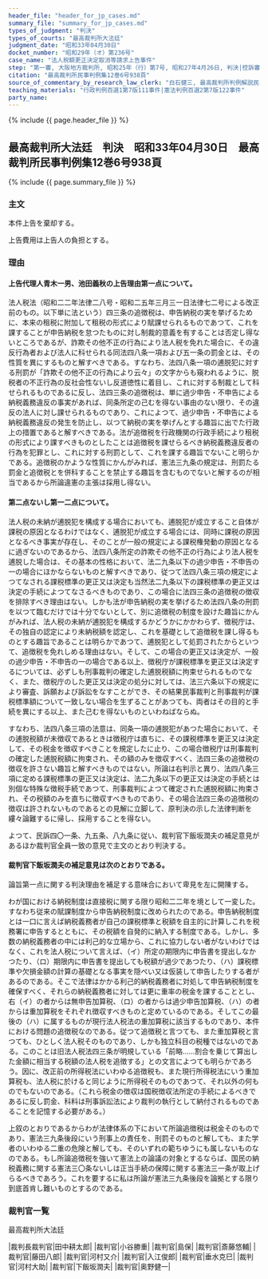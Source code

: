 ```yaml
---
header_file: "header_for_jp_cases.md"
summary_file: "summary_for_jp_cases.md"
types_of_judgment: "判決"
types_of_courts: "最高裁判所大法廷"
judgment_date: "昭和33年04月30日"
docket_number: "昭和29年（オ）第236号"
case_name: "法人税額更正決定取消等請求上告事件"
step: "第一審, 大阪地方裁判所, 昭和25年（行）第7号, 昭和27年4月26日, 判決|控訴審, 大阪高等裁判所, 昭和27年（ネ）第442号, 昭和28年12月21日, 判決"
citation: "最高裁判所民事判例集12巻6号938頁"
source_of_commentary_by_research_law_clerk: "白石健三, 最高裁判所判例解説民事篇昭和33年度号97頁"
teaching_materials: "行政判例百選1第7版111事件|憲法判例百選2第7版122事件"
party_name:
---
```


{% include {{ page.header_file }}  %}

## 最高裁判所大法廷　判決　昭和33年04月30日　最高裁判所民事判例集12巻6号938頁

{% include {{ page.summary_file }}  %}


### 主文



本件上告を棄却する。

上告費用は上告人の負担とする。





### 理由



#### 上告代理人青木一男、池田義秋の上告理由第一点について。

法人税法（昭和二二年法律二八号・昭和二五年三月三一日法律七二号による改正前のもの。以下単に法という）四三条の追徴税は、申告納税の実を挙げるために、本来の租税に附加して租税の形式により賦課せられるものであつて、これを課することが申告納税を怠つたものに対し制裁的意義を有することは否定し得ないところであるが、詐欺その他不正の行為により法人税を免れた場合に、その違反行為者および法人に科せられる同法四八条一項および五一条の罰金とは、その性質を異にするものと解すべきである。すなわち、法四八条一項の逋脱犯に対する刑罰が「詐欺その他不正の行為により云々」の文字からも窺われるように、脱税者の不正行為の反社会性ないし反道徳性に着目し、これに対する制裁として科せられるものであるに反し、法四三条の追徴税は、単に過少申告・不申告による納税義務違反の事実があれば、同条所定の己むを得ない事由のない限り、その違反の法人に対し課せられるものであり、これによつて、過少申告・不申告による納税義務違反の発生を防止し、以つて納税の実を挙げんとする趣旨に出でた行政上の措置であると解すべきである。法が追徴税を行政機関の行政手続により租税の形式により課すべきものとしたことは追徴税を課せらるべき納税義務違反者の行為を犯罪とし、これに対する刑罰として、これを課する趣旨でないこと明らかである。追徴税のかような性質にかんがみれば、憲法三九条の規定は、刑罰たる罰金と追徴税とを併科することを禁止する趣旨を含むものでないと解するのが相当であるから所論違憲の主張は採用し得ない。

#### 第二点ないし第一二点について。

法人税の未納が逋脱犯を構成する場合においても、逋脱犯が成立すること自体が課税の原因となるわけではなく、逋脱犯が成立する場合には、同時に課税の原因となるべき事実が存在し、そのことが一般の規定による課税権発動の原因となるに過ぎないのであるから、法四八条所定の詐欺その他不正の行為により法人税を逋脱した場合は、その基本の性格において、法二九条以下の過少申告・不申告の一の場合にほかならないものと解すべきであり、従つて法四八条三項の規定によつてなされる課税標準の更正又は決定も当然法二九条以下の課税標準の更正又は決定の手続によつてなさるべきものであり、この場合に法四三条の追徴税の徴収を排除すべき理由はない。しかも法が申告納税の実を挙げるため法四八条の刑罰を以つて臨むだけでは十分でないとして、別に追徴税の制度を設けた趣旨にかんがみれば、法人税の未納が逋脱犯を構成するかどうかにかかわらず、徴税庁は、その独自の認定により未納税額を認定し、これを基礎として追徴税を課し得るものとする趣旨であることは明らかであつて、逋脱犯として処罰されたからといつて、追徴税を免れしめる理由はない。そして、この場合の更正又は決定が、一般の過少申告・不申告の一の場合である以上、徴税庁が課税標準を更正又は決定するについては、必ずしも刑事裁判の確定した逋脱税額に拘束せられるものでなく、また、徴税庁のした更正又は決定の処分に対しては、法三六条以下の規定により審査、訴願および訴訟をなすことができ、その結果民事裁判と刑事裁判が課税標準額について一致しない場合を生ずることがあつても、両者はその目的と手続を異にする以上、また己むを得ないものといわねばならぬ。

すなわち、法四八条三項の法意は、同条一項の逋脱犯があつた場合において、その逋脱税額が未徴収であるときは徴税庁は直ちに、その課税標準を更正又は決定して、その税金を徴収すべきことを規定したに止り、この場合徴税庁は刑事裁判の確定した逋脱税額に拘束され、その額のみを徴収すべく、法四三条の追徴税の徴収を許さない趣旨と解すべきものではない。所論は右判示と異り、法四八条三項に定める課税標準の更正又は決定は、法二九条以下の更正又は決定の手続とは別個な特殊な徴税手続であつて、刑事裁判によつて確定された逋脱税額に拘束され、その税額のみを直ちに徴収すべきものであり、その場合法四三条の追徴税の徴収は許されないものであるとの見解に立脚して、原判決の示した法律判断を縷々論難するに帰し、採用することを得ない。

よつて、民訴四〇一条、九五条、八九条に従い、裁判官下飯坂潤夫の補足意見があるほか裁判官全員一致の意見で主文のとおり判決する。

#### 裁判官下飯坂潤夫の補足意見は次のとおりである。

論旨第一点に関する判決理由を補足する意味合において卑見を左に開陳する。

わが国における納税制度は直接税に関する限り昭和二二年を境として一変した。すなわち従来の賦課制度から申告納税制度に改められたのである。申告納税制度とは一口に言えば納税義務者が自己の課税標準と税額を自主的に計算しこれを税務署に申告するとともに、その税額を自発的に納入する制度である。しかし、多数の納税義務者の中には利己的な立場から、これに協力しない者がないわけではなく、これを法人税について言えば、（イ）所定の期限内に申告書を提出しなかつたり、（ロ）期限内に申告書を提出しても税額が過少であつたり、（ハ）課税標準や欠損金額の計算の基礎となる事実を隠ぺい又は仮装して申告したりする者があるのである。そこで法律はかかる利己的納税義務者に対処して申告納税制度を確保すべく、それらの納税義務者に対しては更に重率の税金を課することとし、右（イ）の者からは無申告加算税、（ロ）の者からは過少申告加算税、（ハ）の者からは重加算税をそれぞれ徴収すべきものと定めているのである。そしてこの最後の（ハ）に属するものが現行法人税法の重加算税に該当するものであり、本件における問題の追徴税なのである。従つて追徴税と言つても、また重加算税と言つても、ひとしく法人税そのものであり、しかも独立科目の税種ではないのである。このことは旧法人税法四三条が明規している「前略……割合を乗じて算出した金額に相当する税額の法人税を追徴する」との文言によつても明らかであろう。因に、改正前の所得税法にいわゆる追徴税も、また現行所得税法にいう重加算税も、法人税に於けると同じように所得税そのものであつて、それ以外の何ものでもないのである。（これら税金の徴収は国税徴収法所定の手続によるべきであるに反し罰金、科料は刑事訴訟法により裁判の執行として納付されるものであることを記憶する必要がある。）

上叙のとおりであるからわが法律体系の下において所論追徴税は税金そのものであり、憲法三九条後段にいう刑事上の責任を、刑罰そのものと解しても、また学者のいわゆる二重の危険と解しても、そのいずれの範ちゆうにも属しないものなのである。もし所論追徴税を強いて憲法上の論議の対象とするならば、国民の納税義務に関する憲法三〇条ないしは正当手続の保障に関する憲法三一条が取上げらるべきであろう。これを要するに私は所論が憲法三九条後段を論拠とする限り到底首肯し難いものとするのである。

### 裁判官一覧

最高裁判所大法廷

|裁判長裁判官|田中耕太郎|
|裁判官|小谷勝重|
|裁判官|島保|
|裁判官|斎藤悠輔|
|裁判官|藤田八郎|
|裁判官|河村又介|
|裁判官|入江俊郎|
|裁判官|垂水克巳|
|裁判官|河村大助|
|裁判官|下飯坂潤夫|
|裁判官|奥野健一|

